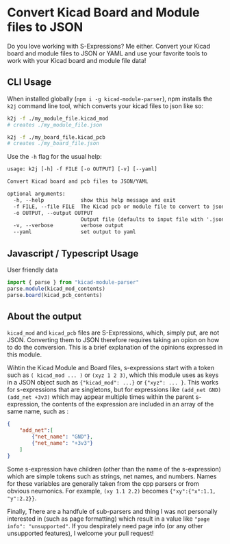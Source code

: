 # Convert Kicad Board and Module files to JSON

Do you love working with S-Expressions? Me either. Convert your Kicad board
and module files to JSON or YAML and use your favorite tools to work with
your Kicad board and module file data!

## CLI Usage

When installed globally (`npm i -g kicad-module-parser`), npm installs the
`k2j` command line tool, which converts your kicad files to json like so:

```sh
k2j -f ./my_module_file.kicad_mod
# creates ./my_module_file.json

k2j -f ./my_board_file.kicad_pcb
# creates ./my_board_file.json
```

Use the `-h` flag for the usual help:

```txt
usage: k2j [-h] -f FILE [-o OUTPUT] [-v] [--yaml]

Convert Kicad board and pcb files to JSON/YAML

optional arguments:
  -h, --help            show this help message and exit
  -f FILE, --file FILE  The Kicad pcb or module file to convert to json
  -o OUTPUT, --output OUTPUT
                        Output file (defaults to input file with '.json' or '.yaml' extension)
  -v, --verbose         verbose output
  --yaml                set output to yaml
```

## Javascript / Typescript Usage

User friendly data

```ts
import { parse } from "kicad-module-parser"
parse.module(kicad_mod_contents)
parse.board(kicad_pcb_contents)
```

## About the output

`kicad_mod` and `kicad_pcb` files are S-Expressions, which, simply put, are
not JSON. Converting them to JSON therefore requires taking an opion on how
to do the conversion. This is a brief explanation of the opinions expressed
in this module.

Wihtin the Kicad Module and Board files, s-expressions start with a token
such as `( kicad_mod ... )` or `(xyz 1 2 3)`, which this module uses as keys
in a JSON object such as `{"kicad_mod": ...}` or `{"xyz": ... }`. This works
for s-expressions that are singletons, but for expressions like `(add_net
GND) (add_net +3v3)` which may appear multiple times within the parent
s-expression, the contents of the expression are included in an array of the
same name, such as :

```json
{
    "add_net":[
        {"net_name": "GND"},
        {"net_name": "+3v3"}
    ]
}
```

Some s-expression have children (other than the name of the s-expression)
which are simple tokens such as strings, net names, and numbers. Names for
these variables are generally taken from the cpp parsers or from obvious
neumonics. For example, `(xy 1.1 2.2)` becomes `{"xy":{"x":1.1, "y":2.2}}`.

Finally, There are a handfule of sub-parsers and thing I was not personally
interested in (such as page formatting) which result in a value like
`"page info": "unsupported"`. If you despirately need page info (or any other
unsupported features), I welcome your pull request!
